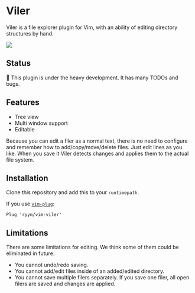 # Viler

Viler is a file explorer plugin for Vim, with an ability of editing directory structures by hand.

![](docs/demo.gif)

## Status

🚧 This plugin is under the heavy development.
It has many TODOs and bugs.

## Features

- Tree view
- Multi window support
- Editable

Because you can edit a filer as a normal text, there is no need to configure and remember how to add/copy/move/delete files.
Just edit lines as you like. When you save it Viler detects changes and applies them to the actual file system. 

## Installation

Clone this repository and add this to your `runtimepath`.

If you use [`vim-plug`](https://github.com/junegunn/vim-plug):

```vim
Plug 'ryym/vim-viler'
```

## Limitations

There are some limitations for editing.
We think some of them could be eliminated in future.

- You cannot undo/redo saving.
- You cannot add/edit files inside of an added/edited directory.
- You cannot save multiple filers separately. If you save one filer, all open filers are saved and changes are applied.
